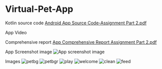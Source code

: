 # Virtual-Pet-App

Kotlin source code
[Android App Source Code-Assignment Part 2.pdf](https://github.com/user-attachments/files/17236082/Android.App.Source.Code-Assignment.Part.2.pdf)

App Video

Comprehensive report
[App Comprehensive Report Assignment Part 2.pdf](https://github.com/user-attachments/files/17236058/App.Comprehensive.Report.Assignment.Part.2.pdf)

App Screenshot image
![App screenshot image](https://github.com/user-attachments/assets/87083b7a-d171-48aa-855e-1b76a4faa4cd)

Images
![petbg](https://github.com/user-attachments/assets/e2238e4a-9b08-47d6-a933-183141029471)
![petbgr](https://github.com/user-attachments/assets/e5ea631a-6cf2-4fad-a45e-de4b3802fb42)
![play](https://github.com/user-attachments/assets/ee8eb495-26a9-4a16-b7cc-731a1d7d318c)
![welcome](https://github.com/user-attachments/assets/8d3c382c-1bbf-4417-b132-2fbc103b392a)
![clean](https://github.com/user-attachments/assets/e3986125-d8fd-4bc6-b724-e362326e3aa3)
![feed](https://github.com/user-attachments/assets/5d76af2f-25dc-404b-ac31-23ee396f2bad)
